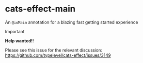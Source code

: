 # cats-effect-main
An `@ioMain` annotation for a blazing fast getting started experience

> [!IMPORTANT]
> **Help wanted!!**
> 
> Please see this issue for the relevant discussion: https://github.com/typelevel/cats-effect/issues/3149
